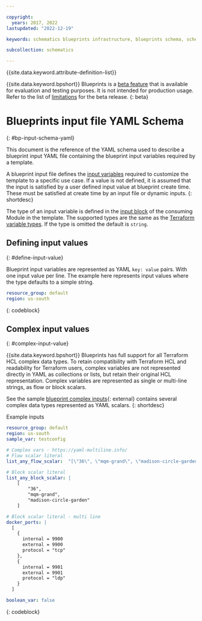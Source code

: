 ```yaml
---

copyright:
  years: 2017, 2022
lastupdated: "2022-12-19"

keywords: schematics blueprints infrastructure, blueprints schema, schema definitions, templates, yaml,

subcollection: schematics

---
```


{{site.data.keyword.attribute-definition-list}}

{{site.data.keyword.bpshort}} Blueprints is a [beta feature](/docs/schematics?topic=schematics-bp-beta-limitations) that is available for evaluation and testing purposes. It is not intended for production usage. Refer to the list of [limitations](/docs/schematics?topic=schematics-bp-beta-limitations#sc-bp-beta-limitation) for the beta release.
{: beta}

# Blueprints input file YAML Schema
{: #bp-input-schema-yaml}

This document is the reference of the YAML schema used to describe a blueprint input YAML file containing the blueprint input variables required by a template. 

A blueprint input file defines the [input variables](/docs/schematics?topic=schematics-blueprint-templates#blueprint-input-statements) required to customize the template to a specific use case. If a value is not defined, it is assumed that the input is satisfied by a user defined input value at blueprint create time. These must be satisfied at create time by an input file or dynamic inputs. 
{: shortdesc}  

The type of an input variable is defined in the [input block](/docs/schematics?topic=schematics-bp-template-schema-yaml#bp-modules-inputs-options) of the consuming Module in the template. The supported types are the same as the [Terraform variable types](https://developer.hashicorp.com/terraform/language/expressions/types). If the type is omitted the default is `string`.

## Defining input values
{: #define-input-value}

Blueprint input variables are represented as YAML `key: value` pairs. With one input value per line. The example here represents input values where the type defaults to a simple string. 

``` yaml
resource_group: default
region: us-south
```
{: codeblock}

## Complex input values
{: #complex-input-value}

{{site.data.keyword.bpshort}} Blueprints has full support for all Terraform HCL complex data types. To retain compatibility with Terraform HCL and readability for Terraform users, complex variables are not represented directly in YAML as collections or lists, but retain their original HCL representation. Complex variables are represented as single or multi-line strings, as flow or block scalars. 

See the sample [blueprint complex inputs](https://github.com/Cloud-Schematics/blueprint-complex-inputs){: external} contains several complex data types represented as YAML scalars. 
{: shortdesc} 

Example inputs

```yaml
resource_group: default
region: us-south
sample_var: testconfig

# Complex vars - https://yaml-multiline.info/
# Flow scalar literal 
list_any_flow_scalar:  "[\"36\", \"mqm-grand\", \"madison-circle-garden\"]"

# Block scalar literal 
list_any_block_scalar: |
    [
        "36", 
        "mqm-grand", 
        "madison-circle-garden"
    ]

# Block scalar literal - multi line       
docker_ports: | 
  [
    {
      internal = 9900
      external = 9900
      protocol = "tcp"
    },
    {
      internal = 9901
      external = 9901
      protocol = "ldp"
    }
  ]

boolean_var: false  
```
{: codeblock}
